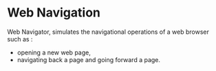 # Web Navigation
Web Navigator, simulates the navigational operations of a web browser such as :

 - opening a new web page,
 - navigating back a page and going forward a page.
